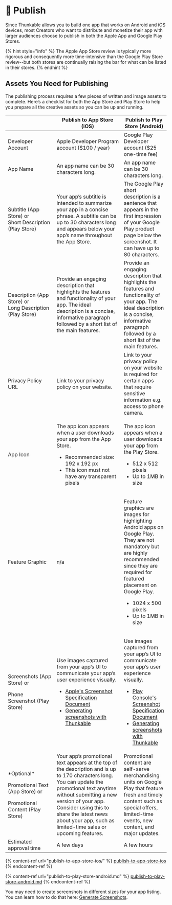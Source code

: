 # 📱 Publish

Since Thunkable allows you to build one app that works on Android and iOS devices, most Creators who want to distribute and monetize their app with larger audiences choose to publish in both the Apple App and Google Play Stores.

{% hint style="info" %}
The Apple App Store review is typically more rigorous and consequently more time-intensive than the Google Play Store review--but both stores are continually raising the bar for what can be listed in their stores.
{% endhint %}

## Assets You Need for Publishing

The publishing process requires a few pieces of written and image assets to complete. Here’s a checklist for both the App Store and Play Store to help you prepare all the creative assets so you can be up and running.

<table><thead><tr><th width="199.33333333333331"></th><th width="274">Publish to App Store (iOS)</th><th>Publish to Play Store (Android)</th></tr></thead><tbody><tr><td>Developer Account</td><td>Apple Developer Program account ($100 / year)</td><td>Google Play Developer account ($25 one-time fee)</td></tr><tr><td>App Name</td><td>An app name can be 30 characters long.</td><td>An app name can be 30 characters long.</td></tr><tr><td>Subtitle (App Store) or<br>Short Description (Play Store)</td><td>Your app’s subtitle is intended to summarize your app in a concise phrase. A subtitle can be up to 30 characters long and appears below your app’s name throughout the App Store.</td><td>The Google Play short description is a sentence that appears in the first impression of your Google Play product page below the screenshot. It can have up to 80 characters.</td></tr><tr><td>Description (App Store) or<br>Long Description (Play Store)</td><td>Provide an engaging description that highlights the features and functionality of your app. The ideal description is a concise, informative paragraph followed by a short list of the main features.</td><td>Provide an engaging description that highlights the features and functionality of your app. The ideal description is a concise, informative paragraph followed by a short list of the main features.</td></tr><tr><td>Privacy Policy URL</td><td>Link to your privacy policy on your website.</td><td>Link to your privacy policy on your website is required for certain apps that require sensitive information e.g. access to phone camera.</td></tr><tr><td>App Icon</td><td><p>The app icon appears when a user downloads your app from the App Store. </p><ul><li>Recommended size: 192 x 192 px </li><li>This icon must not have any transparent pixels</li></ul></td><td><p>The app icon appears when a user downloads your app from the Play Store. </p><ul><li>512 x 512 pixels </li><li>Up to 1MB in size</li></ul></td></tr><tr><td>Feature Graphic</td><td>n/a</td><td><p>Feature graphics are images for highlighting Android apps on Google Play. They are not mandatory but are highly recommended since they are required for featured placement on Google Play.</p><ul><li>1024 x 500 pixels </li><li>Up to 1MB in size</li></ul></td></tr><tr><td><p>Screenshots (App Store) or </p><p>Phone Screenshot (Play Store)</p></td><td><p>Use images captured from your app’s UI to communicate your app’s user experience visually.</p><ul><li><a href="https://help.apple.com/app-store-connect/#/devd274dd925">Apple's Screenshot Specification Document</a></li><li><a href="https://docs.thunkable.com/generate-screenshots">Generating screenshots with Thunkable</a></li></ul></td><td><p>Use images captured from your app’s UI to communicate your app’s user experience visually.</p><ul><li><a href="https://support.google.com/googleplay/android-developer/answer/9866151?hl=en#zippy=%2Cscreenshots">Play Console's Screenshot Specification Document</a></li><li><a href="https://docs.thunkable.com/generate-screenshots">Generating screenshots with Thunkable</a></li></ul></td></tr><tr><td><p>*Optional*</p><p>Promotional Text (App Store) or</p><p>Promotional Content (Play Store)</p></td><td>Your app’s promotional text appears at the top of the description and is up to 170 characters long. You can update the promotional text anytime without submitting a new version of your app. Consider using this to share the latest news about your app, such as limited-time sales or upcoming features.</td><td>Promotional content are self-serve merchandising units on Google Play that feature fresh and timely content such as special offers, limited-time events, new content, and major updates.</td></tr><tr><td>Estimated approval time</td><td>A few days</td><td>A few hours</td></tr></tbody></table>

{% content-ref url="publish-to-app-store-ios/" %}
[publish-to-app-store-ios](publish-to-app-store-ios/)
{% endcontent-ref %}

{% content-ref url="publish-to-play-store-android.md" %}
[publish-to-play-store-android.md](publish-to-play-store-android.md)
{% endcontent-ref %}

You may need to create screenshots in different sizes for your app listing. You can learn how to do that here: [Generate Screenshots](generate-screenshots.md).
